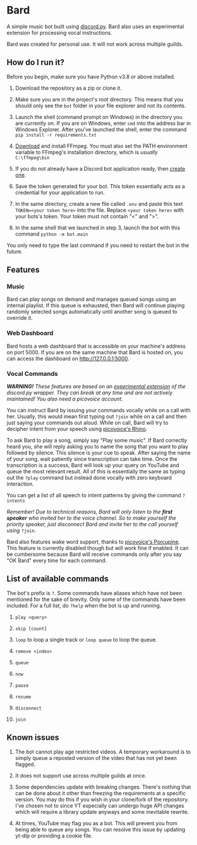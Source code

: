 # Bard

A simple music bot built using [discord.py](https://github.com/Rapptz/discord.py). Bard also uses an experimental extension for processing vocal instructions.

Bard was created for personal use. It will not work across multiple guilds.

## How do I run it?

Before you begin, make sure you have Python v3.8 or above installed.

1. Download the repository as a zip or clone it.

2. Make sure you are in the project's root directory. This means that you should only see the `bot` folder in your file explorer and not its contents.

3. Launch the shell (command prompt on Windows) in the directory you are currently on. If you are on Windows, enter `cmd` into the address bar in Windows Explorer. After you've launched the shell, enter the command `pip install -r requirements.txt`

4. [Download](https://ffmpeg.org/download.html) and install FFmpeg. You must also set the PATH environment variable to FFmpeg's installation directory, which is _usually_ `C:\ffmpeg\bin`

5. If you do not already have a Discord bot application ready, then [create one](https://discord.com/developers/applications).

6. Save the token generated for your bot. This token essentially acts as a credential for your application to run.

7. In the same directory, create a new file called `.env` and paste this text `TOKEN=<your token here>` into the file. Replace `<your token here>` with your bots's token. Your token must not contain "<" and ">".

8. In the same shell that we launched in step 3, launch the bot with this command `python -m bot.main`

You only need to type the last command if you need to restart the bot in the future.

## Features

### Music

Bard can play songs on demand and manages queued songs using an internal playlist. If this queue is exhausted, then Bard will continue playing randomly selected songs automatically until another song is queued to override it.

### Web Dashboard

Bard hosts a web dashboard that is accessible on your machine's address on port 5000. If you are on the same machine that Bard is hosted on, you can access the dashboard on http://127.0.0.1:5000.

### Vocal Commands

**_WARNING!_** _These features are based on an [experimental extension](https://github.com/imayhaveborkedit/discord-ext-voice-recv) of the discord.py wrapper. They can break at any time and are not actively maintained! You also need a picovoice account_.

You can instruct Bard by issuing your commands vocally while on a call with her. Usually, this would mean first typing out `?join` while on a call and then just saying your commands out aloud. While on call, Bard will try to decipher intent from your speech using [picovoice's Rhino](https://picovoice.ai/platform/rhino/).

To ask Bard to play a song, simply say "Play some music". If Bard correctly heard you, she will reply asking you to name the song that you want to play followed by silence. This silence is your cue to speak. After saying the name of your song, wait patiently since transcription can take time. Once the transcription is a success, Bard will look up your query on YouTube and queue the most relevant result. All of this is essentially the same as typing out the `?play` command but instead done vocally with zero keyboard interaction.

You can get a list of all speech to intent patterns by giving the command `?intents`

_Remember! Due to technical reasons, Bard will only listen to the **first speaker** who invited her to the voice channel. So to make yourself the priority speaker, just disconnect Bard and invite her to the call yourself using_ `?join`.

Bard also features wake word support, thanks to [picovoice's Porcupine](https://picovoice.ai/docs/porcupine/). This feature is currently disabled though but will work fine if enabled. It can be cumbersome because Bard will receive commands only after you say "OK Bard" every time for each command.

## List of available commands

The bot's prefix is `?`. Some commands have aliases which have not been mentioned for the sake of brevity. Only some of the commands have been included. For a full list, do `?help` when the bot is up and running.

1.  `play <query>`

2.  `skip [count]`

3.  `loop` to loop a single track or `loop queue` to loop the queue.

4.  `remove <index>`

5.  `queue`

6.  `now`

7.  `pause`

8.  `resume`

9.  `disconnect`

10. `join`

## Known issues

1. The bot cannot play age restricted videos. A temporary workaround is to simply queue a reposted version of the video that has not yet been flagged.

2. It does not support use across multiple guilds at once.

3. Some dependencies update with breaking changes. There's nothing that can be done about it other than freezing the requirements at a specific version. You may do this if you wish in your clone/fork of the repository. I've chosen not to since YT especially can undergo huge API changes which will require a library update anyways and some inevitable rewrite.

4. At times, YouTube may flag you as a bot. This will prevent you from being able to queue any songs. You can resolve this issue by updating yt-dlp or providing a cookie file.
